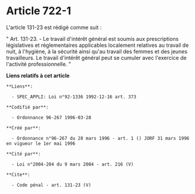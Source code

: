 # Article 722-1

L'article 131-23 est rédigé comme suit :

" Art. 131-23. - Le travail d'intérêt général est soumis aux prescriptions législatives et réglementaires applicables
localement relatives au travail de nuit, à l'hygiène, à la sécurité ainsi qu'au travail des femmes et des jeunes
travailleurs. Le travail d'intérêt général peut se cumuler avec l'exercice de l'activité professionnelle. "

**Liens relatifs à cet article**

	**Liens**:

	  - SPEC_APPLI: Loi n°92-1336 1992-12-16 art. 373

	**Codifié par**:

	  - Ordonnance 96-267 1996-03-28

	**Créé par**:

	  - Ordonnance n°96-267 du 28 mars 1996 - art. 1 () JORF 31 mars 1996 en vigueur le 1er mai 1996

	**Cité par**:

	  - Loi n°2004-204 du 9 mars 2004 - art. 216 (V)

	**Cite**:

	  - Code pénal - art. 131-23 (V)
